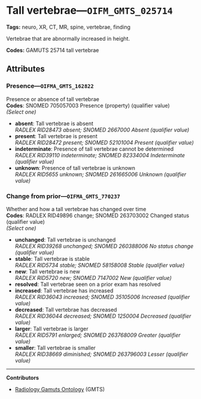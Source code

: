 # Tall vertebrae—`OIFM_GMTS_025714`

**Tags:** neuro, XR, CT, MR, spine, vertebrae, finding

Vertebrae that are abnormally increased in height.

**Codes:** GAMUTS 25714 tall vertebrae

## Attributes

### Presence—`OIFMA_GMTS_162822`

Presence or absence of tall vertebrae  
**Codes**: SNOMED 705057003 Presence (property) (qualifier value)  
*(Select one)*

- **absent**: Tall vertebrae is absent  
_RADLEX RID28473 absent; SNOMED 2667000 Absent (qualifier value)_
- **present**: Tall vertebrae is present  
_RADLEX RID28472 present; SNOMED 52101004 Present (qualifier value)_
- **indeterminate**: Presence of tall vertebrae cannot be determined  
_RADLEX RID39110 indeterminate; SNOMED 82334004 Indeterminate (qualifier value)_
- **unknown**: Presence of tall vertebrae is unknown  
_RADLEX RID5655 unknown; SNOMED 261665006 Unknown (qualifier value)_

### Change from prior—`OIFMA_GMTS_770237`

Whether and how a tall vertebrae has changed over time  
**Codes**: RADLEX RID49896 change; SNOMED 263703002 Changed status (qualifier value)  
*(Select one)*

- **unchanged**: Tall vertebrae is unchanged  
_RADLEX RID39268 unchanged; SNOMED 260388006 No status change (qualifier value)_
- **stable**: Tall vertebrae is stable  
_RADLEX RID5734 stable; SNOMED 58158008 Stable (qualifier value)_
- **new**: Tall vertebrae is new  
_RADLEX RID5720 new; SNOMED 7147002 New (qualifier value)_
- **resolved**: Tall vertebrae seen on a prior exam has resolved  
- **increased**: Tall vertebrae has increased  
_RADLEX RID36043 increased; SNOMED 35105006 Increased (qualifier value)_
- **decreased**: Tall vertebrae has decreased  
_RADLEX RID36044 decreased; SNOMED 1250004 Decreased (qualifier value)_
- **larger**: Tall vertebrae is larger  
_RADLEX RID5791 enlarged; SNOMED 263768009 Greater (qualifier value)_
- **smaller**: Tall vertebrae is smaller  
_RADLEX RID38669 diminished; SNOMED 263796003 Lesser (qualifier value)_

---

**Contributors**

- [Radiology Gamuts Ontology](https://gamuts.net/) (GMTS)
